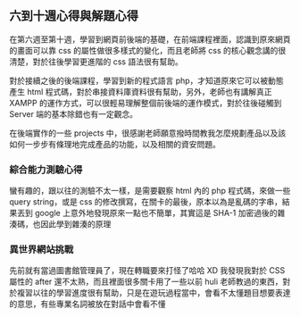 ## 六到十週心得與解題心得
在第六週至第十週，學習到網頁前後端的基礎，在前端課程裡面，認識到原來網頁的畫面可以靠 css 的屬性做很多樣式的變化，而且老師將 css 的核心觀念講的很清楚，對於往後學習更進階的 css 語法很有幫助。  

對於接續之後的後端課程，學習到新的程式語言 php，才知道原來它可以被動態產生 html 程式碼，對於串接資料庫資料很有幫助，另外，老師也有講解真正 XAMPP 的運作方式，可以很輕易理解整個前後端的運作模式，對於往後碰觸到 Server 端的基本除錯也有一定觀念。

在後端實作的一些 projects 中，很感謝老師願意撥時間教我怎麼規劃產品以及該如何一步步有條理地完成產品的功能，以及相關的資安問題。

### 綜合能力測驗心得
蠻有趣的，跟以往的測驗不太一樣，是需要觀察 html 內的 php 程式碼，來做一些 query string，或是 css 的修改撰寫，在關卡的最後，原本以為是亂碼的字串，結果丟到 google 上意外地發現原來一點也不簡單，其實這是 SHA-1 加密過後的雜湊碼，也因此學到雜湊的原理

### 異世界網站挑戰
先前就有當過圖書館管理員了，現在轉職要來打怪了哈哈 XD
我發現我對於 CSS 屬性的 after 還不太熟，而且裡面很多關卡用了一些以前 huli 老師教過的東西，對於複習以往的學習進度很有幫助，只是在遊玩過程當中，會看不太懂題目想要表達的意思，有些專業名詞被放在對話中會看不懂
